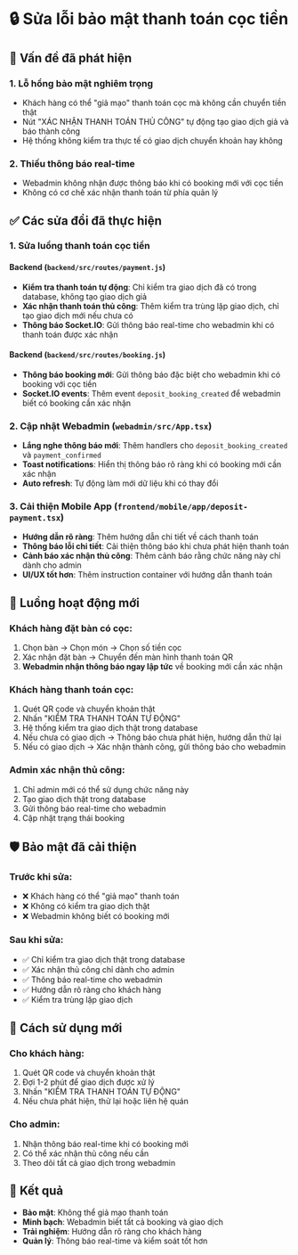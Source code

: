 # 🔒 Sửa lỗi bảo mật thanh toán cọc tiền

## 🚨 Vấn đề đã phát hiện

### 1. **Lỗ hổng bảo mật nghiêm trọng**
- Khách hàng có thể "giả mạo" thanh toán cọc mà không cần chuyển tiền thật
- Nút "XÁC NHẬN THANH TOÁN THỦ CÔNG" tự động tạo giao dịch giả và báo thành công
- Hệ thống không kiểm tra thực tế có giao dịch chuyển khoản hay không

### 2. **Thiếu thông báo real-time**
- Webadmin không nhận được thông báo khi có booking mới với cọc tiền
- Không có cơ chế xác nhận thanh toán từ phía quản lý

## ✅ Các sửa đổi đã thực hiện

### 1. **Sửa luồng thanh toán cọc tiền**

#### Backend (`backend/src/routes/payment.js`)
- **Kiểm tra thanh toán tự động**: Chỉ kiểm tra giao dịch đã có trong database, không tạo giao dịch giả
- **Xác nhận thanh toán thủ công**: Thêm kiểm tra trùng lặp giao dịch, chỉ tạo giao dịch mới nếu chưa có
- **Thông báo Socket.IO**: Gửi thông báo real-time cho webadmin khi có thanh toán được xác nhận

#### Backend (`backend/src/routes/booking.js`)
- **Thông báo booking mới**: Gửi thông báo đặc biệt cho webadmin khi có booking với cọc tiền
- **Socket.IO events**: Thêm event `deposit_booking_created` để webadmin biết có booking cần xác nhận

### 2. **Cập nhật Webadmin (`webadmin/src/App.tsx`)**
- **Lắng nghe thông báo mới**: Thêm handlers cho `deposit_booking_created` và `payment_confirmed`
- **Toast notifications**: Hiển thị thông báo rõ ràng khi có booking mới cần xác nhận
- **Auto refresh**: Tự động làm mới dữ liệu khi có thay đổi

### 3. **Cải thiện Mobile App (`frontend/mobile/app/deposit-payment.tsx`)**
- **Hướng dẫn rõ ràng**: Thêm hướng dẫn chi tiết về cách thanh toán
- **Thông báo lỗi chi tiết**: Cải thiện thông báo khi chưa phát hiện thanh toán
- **Cảnh báo xác nhận thủ công**: Thêm cảnh báo rằng chức năng này chỉ dành cho admin
- **UI/UX tốt hơn**: Thêm instruction container với hướng dẫn thanh toán

## 🔄 Luồng hoạt động mới

### **Khách hàng đặt bàn có cọc:**
1. Chọn bàn → Chọn món → Chọn số tiền cọc
2. Xác nhận đặt bàn → Chuyển đến màn hình thanh toán QR
3. **Webadmin nhận thông báo ngay lập tức** về booking mới cần xác nhận

### **Khách hàng thanh toán cọc:**
1. Quét QR code và chuyển khoản thật
2. Nhấn "KIỂM TRA THANH TOÁN TỰ ĐỘNG"
3. Hệ thống kiểm tra giao dịch thật trong database
4. Nếu chưa có giao dịch → Thông báo chưa phát hiện, hướng dẫn thử lại
5. Nếu có giao dịch → Xác nhận thành công, gửi thông báo cho webadmin

### **Admin xác nhận thủ công:**
1. Chỉ admin mới có thể sử dụng chức năng này
2. Tạo giao dịch thật trong database
3. Gửi thông báo real-time cho webadmin
4. Cập nhật trạng thái booking

## 🛡️ Bảo mật đã cải thiện

### **Trước khi sửa:**
- ❌ Khách hàng có thể "giả mạo" thanh toán
- ❌ Không có kiểm tra giao dịch thật
- ❌ Webadmin không biết có booking mới

### **Sau khi sửa:**
- ✅ Chỉ kiểm tra giao dịch thật trong database
- ✅ Xác nhận thủ công chỉ dành cho admin
- ✅ Thông báo real-time cho webadmin
- ✅ Hướng dẫn rõ ràng cho khách hàng
- ✅ Kiểm tra trùng lặp giao dịch

## 📱 Cách sử dụng mới

### **Cho khách hàng:**
1. Quét QR code và chuyển khoản thật
2. Đợi 1-2 phút để giao dịch được xử lý
3. Nhấn "KIỂM TRA THANH TOÁN TỰ ĐỘNG"
4. Nếu chưa phát hiện, thử lại hoặc liên hệ quán

### **Cho admin:**
1. Nhận thông báo real-time khi có booking mới
2. Có thể xác nhận thủ công nếu cần
3. Theo dõi tất cả giao dịch trong webadmin

## 🎯 Kết quả

- **Bảo mật**: Không thể giả mạo thanh toán
- **Minh bạch**: Webadmin biết tất cả booking và giao dịch
- **Trải nghiệm**: Hướng dẫn rõ ràng cho khách hàng
- **Quản lý**: Thông báo real-time và kiểm soát tốt hơn
